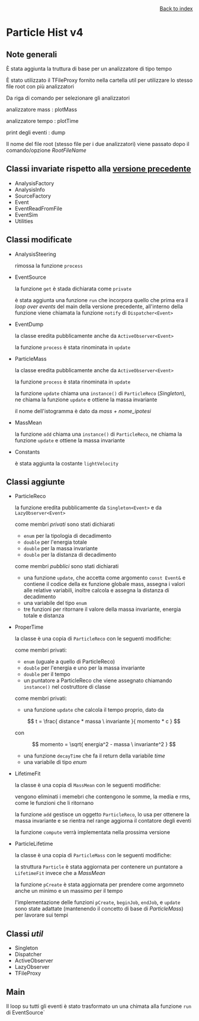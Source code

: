 <div style="text-align: right">

[Back to index](../README.md)
</div>

# Particle Hist v4

## Note generali

È stata aggiunta la truttura di base per un analizzatore di tipo tempo

È stato utilizzato il TFileProxy fornito nella cartella util per utilizzare lo stesso file root con più analizzatori

Da riga di comando per selezionare gli analizzatori

analizzatore mass  : plotMass

analizzatore tempo : plotTime

print degli eventi   : dump

Il nome del file root (stesso file per i due analizzatori) viene passato dopo il comando/opzione *RootFileName*

## Classi invariate rispetto alla [versione precedente](../hist_v3/readme.md)

- AnalysisFactory
- AnalysisInfo
- SourceFactory
- Event
- EventReadFromFile
- EventSim
- Utilities

## Classi modificate

- AnalysisSteering

	rimossa la funzione `process`

- EventSource

	la funzione `get` è stada dichiarata come `private`

	è stata aggiunta una funzione `run` che incorpora quello che prima era il *loop over events* del main della versione precedente, all'interno della funzione viene chiamata la funzione `notify` di `Dispatcher<Event>`

- EventDump

	la classe eredita pubblicamente anche da `ActiveObserver<Event>`

	la funzione `process` è stata rinominata in `update`

- ParticleMass

	la classe eredita pubblicamente anche da `ActiveObserver<Event>`

	la funzione `process` è stata rinominata in `update`

	la funzione `update` chiama una `instance()` di `ParticleReco` (*Singleton*), ne chiama la funzione `update` e ottiene la massa invariante

	il nome dell'istogramma è dato da *mass + nome_ipotesi*

- MassMean

	la funzione `add` chiama una `instance()` di `ParticleReco`, ne chiama la funzione `update` e ottiene la massa invariante

- Constants
	
	è stata aggiunta la costante `lightVelocity`

	

## Classi aggiunte 

- ParticleReco

	la funzione eredita pubblicamente da `Singleton<Event>` e da `LazyObserver<Event>`

	come membri *privati* sono stati dichiarati

	- `enum` per la tipologia di decadimento
	- `double` per l'energia totale
	- `double` per la massa invariante
	- `double` per la distanza di decadimento 

	come membri *pubblici* sono stati dichiarati

	- una funzione `update`, che accetta come argomento `const Event&` e contiene il codice della ex funzione globale mass, assegna i valori alle relative variabili, inoltre calcola e assegna la distanza di decadimento
	- una variabile del tipo `enum`
	- tre funzioni per ritornare il valore della massa invariante, energia totale e distanza

- ProperTime

	la classe è una copia di `ParticleReco` con le seguenti modifiche:

	come membri privati:

	- `enum` (uguale a quello di ParticleReco)
	- `double` per l'energia e uno per la massa invariante
	- `double` per il tempo
	- un puntatore a ParticleReco che viene assegnato chiamando `instance()` nel costruttore di classe

	come membri privati:

	- una funzione `update` che calcola il tempo proprio, dato da 

	$$
		t = \frac{ distance * massa \ invariante }{ momento * c }
	$$

	con 

	$$
		momento = \sqrt{ energia^2 - massa \ invariante^2 } 
	$$

	- una funzione `decayTime` che fa il return della variabile *time*
	- una variabile di tipo *enum*



- LifetimeFit

	la classe è una copia di `MassMean` con le seguenti modifiche:

	vengono eliminati i memebri che contengono le somme, la media e rms, come le funzioni che li ritornano

	la funzione `add` gestisce un oggetto `ParticleReco`, lo usa per ottenere la massa invariante e se rientra nel range aggiorna il contatore degli eventi

	la funzione `compute` verrà implementata nella prossima versione

- ParticleLifetime

	la classe è una copia di `ParticleMass` con le seguenti modifiche:

	la struttura `Particle` è stata aggiornata per contenere un puntatore a `LifetimeFit` invece che a *MassMean*

	la funzione `pCreate` è stata aggiornata per prendere come argomneto anche un minimo e un massimo per il tempo

	l'implementazione delle funzioni `pCreate`, `beginJob`, `endJob`, e `update` sono state adattate (mantenendo il concetto di base di *ParticleMass*) per lavorare sui tempi


## Classi *util*

- Singleton
- Dispatcher
- ActiveObserver
- LazyObserver
- TFileProxy

## Main

Il loop su tutti gli eventi è stato trasformato un una chimata alla funzione `run` di EventSource`